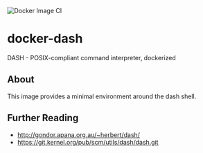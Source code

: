 ![Docker Image CI](https://github.com/m-ildefons/docker-dash/workflows/Docker%20Image%20CI/badge.svg)

# docker-dash

DASH - POSIX-compliant command interpreter, dockerized

## About

This image provides a minimal environment around the dash shell.

## Further Reading

* http://gondor.apana.org.au/~herbert/dash/
* https://git.kernel.org/pub/scm/utils/dash/dash.git
